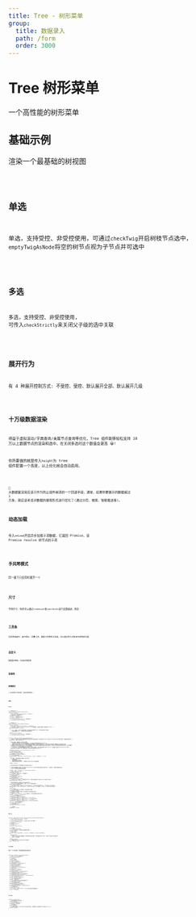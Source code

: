 ```yaml
---
title: Tree - 树形菜单
group:
  title: 数据录入
  path: /form
  order: 3000
---
```


# Tree 树形菜单

一个高性能的树形菜单

## 基础示例

渲染一个最基础的树视图

<code src="./base-demo.tsx" />

## 单选

单选，支持受控、非受控使用，可通过`checkTwig`开启树枝节点选中， `emptyTwigAsNode`将空的树节点视为子节点并可选中

<code src="./single-check-demo.tsx" />

## 多选

多选，支持受控、非受控使用, 可传入`checkStrictly`来关闭父子级的选中关联

<code src="./multiple-check-demo.tsx" />

## 展开行为

有 4 种展开控制方式: 不受控、受控、默认展开全部、默认展开几级

<code src="./open-demo.tsx" />

## 十万级数据渲染

得益于虚拟滚动/字典查询/亲属节点查询等优化，Tree 组件能够轻松支持 10 万以上数据节点的渲染和选中，在关闭多选时这个数值会更高 😀!

你所要做的就是传入`height`为 tree 组件配置一个高度，以上优化就会自动启用。

<code src="./big-data.tsx" />

🤔 大数据量渲染应该只作为防止组件崩溃的一个回退手段，通常，如果你要展示的数据超过 1 万条，就应该考虑对数据的展现形式进行优化了(通过分页、搜索、智能推送等)。

## 动态加载

传入`onLoad`开启异步加载子项数据，它返回 Promise，该 Promise resolve 树节点的子项

<code src="./dynamic-demo.tsx" />

## 手风琴模式

同一级下只会同时展开一个

<code src="./accordion-demo.tsx" />

## 尺寸

不同尺寸，你还可以通过`itemHeight`和`identWidth`自行设置缩进、项高

<code src="./size-demo.tsx" />

## 工具条

包含快速选中、选中统计、折叠工具、搜索工具等的工具条，可以通过传入对象来开启特定功能

<code src="./toolbar-demo.tsx" />

## 自定义

配置展开图标、节点标识图标等

<code src="./custom-demo.tsx" />

## 连接线

<code src="./indicator-line.tsx" />

## 拖拽模式

🚧 此功能尚处于开发阶段，会在后续版本放出 🚧

<code src="./draggable-demo.tsx" />

## API

### **`Props`**

```tsx | pure
/** 单选特有props */
export interface TreePropsSingleChoice
  extends TreeProps,
    FormLikeWithExtra<TreeValueType, TreeNode> {
  /** 是否可单选 (使用高亮样式) */
  checkable?: boolean;
  /** false | 是否可选中目录级 */
  checkTwig?: boolean;
  /** extend(FormLikeWithExtra) | 控制选中值 */
  // value/defaultValue/onChange
}

/** 多选特有props */
export interface TreePropsMultipleChoice
  extends TreeProps,
    FormLikeWithExtra<TreeValueType[], TreeNode[]> {
  /** 是否可多选，启用后onChange/value/defaultValue接受数组，此配置的权重低于单选配置checkable  */
  multipleCheckable?: boolean;
  /**
   * true | 关闭后，父子节点不再强关联(父节点选中时选中所有子节点，子节点全选中时父节点选中)
   * - 如果数据量超过10万，关闭选中关联会大大提高性能
   * */
  checkStrictly?: boolean;
  /** extend(FormLikeWithExtra) | 控制选中值 */
  // value/defaultValue/onChange
}

interface TreeProps extends ComponentBaseProps {
  /** 数据源 (每次更改时会解析树数据并缓存关联信息以提升后续操作速度，所以最好将dataSource通过useState或useMemo等进行管理，不要直接内联式传入) */
  dataSource?: OptionsItem[];
  /**
   * 组件内部更改了数据源时，通过此方法通知
   * - 仅在启用了动态加载子节点、拖拽功能时触发，它们的共同点是都会更改传入的dataSource
   * - 此选项存在的意义是让动态加载、拖拽排序等功能使用更简单，目前常见组件库中的tree均是只做节点变更通知，需要由用户手动根据节点层级
   * 将新数据/节点顺序设置到DataSource后再更新数据源，但是多层级的树形数据操作是非常麻烦且费时的，所以组件将这些更新操作放到内部进行，用户仅需监听
   * onDataSourceChange并将新的DataSource合并即可
   * - 出于性能考虑，在存在超大数据量的树形数据时，深拷贝非常耗时，组件会直接更改传入的dataSource，并在更新引用后传入onDataSourceChange
   * 所以在开启了动态加载子节点、拖拽功能时，必须传入此项来同步dataSource
   * */
  onDataSourceChange?: (ds: OptionsItem[]) => void;
  /** 指定打开的节点 (受控) */
  opens?: TreeValueType[];
  /** 指定默认打开的节点 (非受控) */
  defaultOpens?: TreeValueType[];
  /** 打开节点变更时触发 */
  onOpensChange?: (nextOpens: TreeValueType[], nodes: TreeNode[]) => void;
  /**
   * 容器高度, 节点数据量过大时使用，传入此项时:
   * - 开启虚拟滚动
   * - 超出此高度会出现滚动条
   * - 内容不再支持超出自动折行，一律使用size或itemHeight指定的高度
   * */
  height?: number;

  /* ############## 其他常用配置 ############## */
  /**
   * 开启异步加载数据，启用后，除了配置了OptionsItem.isLeaf的节点和已有含值子级的节点外，一律可展开，并在展开时触发此回调
   * promise异常或返回空数组都会被忽略
   *  */
  onLoad?: (node: TreeNode) => Promise<OptionsItem[]>;
  /** 禁用(工具条、展开、选中) */
  disabled?: boolean;
  /** 手风琴模式，同级只会有一个节点被展开 */
  accordion?: boolean;
  /** 默认展开所有节点  */
  defaultOpenAll?: boolean;
  /** 默认展开到第几级 */
  defaultOpenZIndex?: number;
  /** 将包含children但值为`[]`的数组视为子节点, 使其可在单选模式下不开启checkTwig的情况下选中 */
  emptyTwigAsNode?: boolean;

  /* ############## 定制选项 ############## */
  /** 自定义所有节点的默认前导图标，权重小于option中单独设置的 */
  icon?: React.ReactNode;
  /** 自定义展开标识图标, 如果将className添加到节点上，会在展开时将其旋转90deg, 也可以通过open自行配置 */
  expansionIcon?: React.ReactNode | ((open: boolean, className: string) => React.ReactNode);
  /** 尺寸 */
  size?: Size;
  /** 节点项的基础高度，传入时覆盖size选项的默认项高度 */
  itemHeight?: number;
  /** 缩进格和前导图标容器的宽度，传入时覆盖size选项的默认宽度 */
  identWidth?: number;
  /** 启用toolbar, 传入true | {} 时，启用全部，也可以通过配置对象逐个指定 */
  toolbar?: boolean | ToolbarConf;
  /** 为toolbar添加额外节点 */
  toolbarExtra?: React.ReactNode;
  /** 如何从选项中拿到value，默认是 item => item.value */
  valueGetter?: (optItem: OptionsItem) => TreeValueType;
  /** 如何从选项中拿到label，默认是 item => item.label */
  labelGetter?: (optItem: OptionsItem) => React.ReactNode;
  /** true | 是否开启连接指示线 */
  indicatorLine?: boolean;
  /** 彩虹色连接指示线 */
  rainbowIndicatorLine?: boolean;

  /** 开启拖拽 */
  draggable?: boolean;
}
```

### **`Option`**

```tsx | pure
interface OptionsItem extends Partial<DataSourceItem<TreeValueType>> {
  /** extend(DataSourceItem) | 选项名 */
  // label: React.ReactNode;
  /** extend(DataSourceItem) | 选项值, 默认与label相同 */
  // value: TreeValueType;
  /** 是否禁用 */
  disabled?: boolean;
  /** 子项列表 */
  children?: OptionsItem[];

  /** 前导图标 */
  icon?: React.ReactNode;
  /** 在开启虚拟滚动时，可通过此项单独制定项高度 */
  height?: number;
  /** 操作区内容 */
  actions?: React.ReactNode | ((current: TreeNode) => React.ReactNode);
  /**
   * 是否为叶子节点
   * - 设置onLoad开启异步加载数据后，所有项都会显示展开图标，如果项被指定为叶子节点，则视为无下级且不显示展开图标
   * - 传入onLoad时生效
   * */
  isLeaf?: boolean;
  /** 在需要自行指定value或label的key时使用 */
  [key: string]: any;
}
```

### **`TreeNode`**

描述一个节点的对象, 包含基础信息和其亲属关系

```tsx | pure
interface TreeNode extends OptionsItem {
  /** 通过flatTreeData确保存在 */
  value: TreeValueType;
  /** 当前层级 */
  zIndex: number;
  /** 所有父级节点 */
  parents?: TreeNode[];
  /** 所有父级节点的value */
  parentsValues?: TreeValueType[];
  /** 所有兄弟节点(包含本身) */
  siblings: TreeNode[];
  /** 所有兄弟节点的value */
  siblingsValues: TreeValueType[];
  /** 所有子孙节点 */
  descendants?: TreeNode[];
  /** 所有子孙节点的value */
  descendantsValues?: TreeValueType[];
  /** 所有除树枝节点外的子孙节点 */
  descendantsWithoutTwig?: TreeNode[];
  /** 所有除树枝节点外的子孙节点的value */
  descendantsWithoutTwigValues?: TreeValueType[];
  /** 从第一级到当前级的value */
  values: (string | number)[];
  /** 从第一级到当前级的索引 */
  indexes: number[];
  /** 以该项关联的所有选项的关键词拼接字符 */
  fullSearchKey: string;
  /** 该项子级的所有禁用项 */
  disabledChildren: TreeNode[];
  /** 该项子级的所有禁用项的value */
  disabledChildrenValues: TreeValueType[];
  /** 未更改的原对象 */
  origin: OptionsItem;
  /** 子节点列表, 区别于children，children是未经过处理的原始值 */
  child?: TreeNode[];
}
```

### **`Toolbar`**

```tsx | pure
interface ToolbarConf {
  /** 启用便捷选择(多选时生效) */
  check?: boolean;
  /** 选项统计(多选时生效) */
  checkCount?: boolean;
  /** 启用折叠工具 */
  fold?: boolean;
  /** 启用搜索(搜索对于label为ReactNode的选项无效，开启搜索时，建议始终将label指定为string) */
  search?: boolean;
}
```
